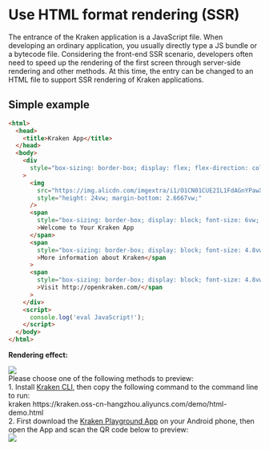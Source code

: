 # Use HTML format rendering (SSR)

The entrance of the Kraken application is a JavaScript file. When developing an ordinary application, you usually directly type a JS bundle or a bytecode file. Considering the front-end SSR scenario, developers often need to speed up the rendering of the first screen through server-side rendering and other methods. At this time, the entry can be changed to an HTML file to support SSR rendering of Kraken applications.

## Simple example

```html
<html>
  <head>
    <title>Kraken App</title>
  </head>
  <body>
    <div
      style="box-sizing: border-box; display: flex; flex-direction: column; flex-shrink: 0; align-content: flex-start; border-width: 0vw; border-style: solid; border - color: black; margin: 26.6667vw 0vw 0vw; padding: 0vw; min-width: 0vw; align-items: center;"
    >
      <img
        src="https://img.alicdn.com/imgextra/i1/O1CN01CUE2IL1FdAGnYPawX_!!6000000000509-2-tps-350-116.png"
        style="height: 24vw; margin-bottom: 2.6667vw;"
      />
      <span
        style="box-sizing: border-box; display: block; font-size: 6vw; white-space: pre-wrap; font-weight: bold; margin: 2.6667vw 0vw;"
        >Welcome to Your Kraken App
      </span>
      <span
        style="box-sizing: border-box; display: block; font-size: 4.8vw; white-space: pre-wrap; margin: 1.0667vw 0vw; color: rgb(85, 85, 85);"
        >More information about Kraken</span
      >
      <span
        style="box-sizing: border-box; display: block; font-size: 4.8vw; white-space: pre-wrap; margin: 1.0667vw 0vw; color: rgb(85, 85, 85);"
        >Visit http://openkraken.com/</span
      >
    </div>
    <script>
      console.log('eval JavaScript!');
    </script>
  </body>
</html>
```

**Rendering effect:**

<div className="code-preview">
  <img className="preview-image" src="https://img.alicdn.com/imgextra/i2/O1CN01U44xcT1PCHDfXyXPz_!!6000000001804-2-tps-750-1680.png" />

  <div className="preview-tips">
    <div className="preview-title">
      Please choose one of the following methods to preview:
    </div>
    <div className="preview-row">
      <div>
        1. Install <a href="/en-US/guide#快 Experience-kraken">Kraken CLI</a>, then copy the following command to the command line to run:
      </div>
      <div className="preview-code">
        kraken https://kraken.oss-cn-hangzhou.aliyuncs.com/demo/html-demo.html
      </div>
    </div>
    <div className="preview-row">
      <div>
        2. First download the <a href="/en-US/guide#kraken-playground" >Kraken Playground App</a> on your Android phone, then open the App and scan the QR code below to preview:
      </div>
      <img className="preview-qrcode" src="https://img.alicdn.com/imgextra/i4/O1CN01xpUopt1LdyiEmVgi5_!!6000000001323-2-tps-400-400.png" />
    </div>
  </div>
</div>
